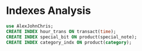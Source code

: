 # Indexes Analysis

```sql
use AlexJohnChris;
CREATE INDEX hour_trans ON transact(time);
CREATE INDEX special_bit ON product(special_note);
CREATE INDEX category_indx ON product(category);
```
